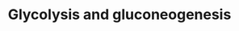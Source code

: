 ---
annotations:
- type: Pathway Ontology
  value: glycolysis/gluconeogenesis pathway
authors:
- Kdahlquist
- MaintBot
- M.Braymer
- MartijnVanIersel
- AdrienDefay
- Thomas
- Christine Chichester
- Egonw
- Liisa18
- AlexanderPico
- Gharding
- Mkutmon
- Eweitz
description: Glycolysis is the metabolic pathway that converts glucose C6H12O6, into
  pyruvate, CH3COCOOâˆ’ + H+. The free energy released in this process is used to
  form the ATP and NADH. Gluconeogenesis is a metabolic pathway that results in the
  generation of glucose from non-carbohydrate carbon substrates such as pyruvate,
  lactate, glycerol, glucogenic amino acids, and fatty acids. Description adapted
  from [http://www.wikipedia.org Wikipedia].
last-edited: 2021-05-14
organisms:
- Mus musculus
redirect_from:
- /index.php/Pathway:WP157
- /instance/WP157
schema-jsonld:
- '@context': https://schema.org/
  '@id': https://wikipathways.github.io/pathways/WP157.html
  '@type': Dataset
  creator:
    '@type': Organization
    name: WikiPathways
  description: Glycolysis is the metabolic pathway that converts glucose C6H12O6,
    into pyruvate, CH3COCOOâˆ’ + H+. The free energy released in this process is used
    to form the ATP and NADH. Gluconeogenesis is a metabolic pathway that results
    in the generation of glucose from non-carbohydrate carbon substrates such as pyruvate,
    lactate, glycerol, glucogenic amino acids, and fatty acids. Description adapted
    from [http://www.wikipedia.org Wikipedia].
  keywords:
  - Oxaloacetate
  - Dld
  - 1,3BP-Glycerate
  - Pgk2
  - Pklr
  - Hk3
  - Slc2a1
  - Ldhb
  - MPC2
  - Hk2
  - Pgk1
  - Dlat
  - Pck1
  - TCA cycle
  - 2P-Glycerate
  - Malate
  - Slc2a4
  - Fructose-1,6BP
  - Gapdh
  - Hk1
  - G6pc
  - Dihydroxyacetone-P
  - Tpi1
  - Gpi1
  - Gck
  - Eno2
  - Mdh1
  - Pfkl
  - Pdha1
  - Lactate
  - 3P-Glycerate
  - Ldhal6b
  - Glycogen Metabolism
  - Pfkm
  - Aspartate
  - Aldob
  - Slc2a5
  - Pkm2
  - MPC1
  - Aldoc
  - Glucose
  - Fbp2
  - Pcx
  - P-enolpyruvate
  - Ldhc
  - Slc2a2
  - Eno3
  - Pdhx
  - Glyceraldehyde 3P
  - Triglyceride synthesis
  - Acetyl-CoA
  - Eno1
  - Pgam2
  - Gm13882
  - Slc2a3
  - Pdhb
  - Glucose-6P
  - Pentose Phosphate Pathway
  - Pgam1
  - Mdh2
  - Aldoa
  - Ldha
  - Got2
  - Fructose 6P
  - Pdha2
  - Pyruvate
  - Got1
  - Fbp1
  - Gapdhs
  - Pfkp
  license: CC0
  name: Glycolysis and gluconeogenesis
seo: CreativeWork
title: Glycolysis and gluconeogenesis
wpid: WP157
---